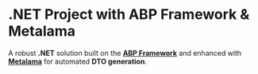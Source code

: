 # .NET Project with ABP Framework & Metalama  

A robust **.NET** solution built on the **[ABP Framework](https://abp.io/)** and enhanced with **[Metalama](https://www.postsharp.net/metalama)** for automated **DTO generation**.  

